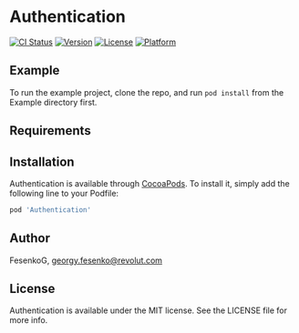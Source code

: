 # Authentication

[![CI Status](https://img.shields.io/travis/FesenkoG/Authentication.svg?style=flat)](https://travis-ci.org/FesenkoG/Authentication)
[![Version](https://img.shields.io/cocoapods/v/Authentication.svg?style=flat)](https://cocoapods.org/pods/Authentication)
[![License](https://img.shields.io/cocoapods/l/Authentication.svg?style=flat)](https://cocoapods.org/pods/Authentication)
[![Platform](https://img.shields.io/cocoapods/p/Authentication.svg?style=flat)](https://cocoapods.org/pods/Authentication)

## Example

To run the example project, clone the repo, and run `pod install` from the Example directory first.

## Requirements

## Installation

Authentication is available through [CocoaPods](https://cocoapods.org). To install
it, simply add the following line to your Podfile:

```ruby
pod 'Authentication'
```

## Author

FesenkoG, georgy.fesenko@revolut.com

## License

Authentication is available under the MIT license. See the LICENSE file for more info.
